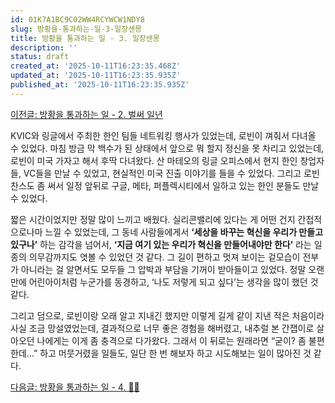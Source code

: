 ```yaml
---
id: 01K7A1BC9C02WW4RCYWCW1NDY8
slug: 방황을-통과하는-일-3-일장샌몽
title: 방황을 통과하는 일 - 3. 일장샌몽
description: ''
status: draft
created_at: '2025-10-11T16:23:35.468Z'
updated_at: '2025-10-11T16:23:35.935Z'
published_at: '2025-10-11T16:23:35.935Z'
---
```

[이전글: 방황을 통과하는 일 - 2. 벌써 일년](/posts/방황을-통과하는-일-2-벌써-일년)

KVIC와 링글에서 주최한 한인 팀들 네트워킹 행사가 있었는데, 로빈이 껴줘서 다녀올 수 있었다. 마침 방금 막 백수가 된 상태에서 앞으로 뭐 할지 정신을 못 차리고 있었는데, 로빈이 미국 가자고 해서 후딱 다녀왔다. 산 마테오의 링글 오피스에서 현지 한인 창업자들, VC들을 만날 수 있었고, 현실적인 미국 진출 이야기를 들을 수 있었다. 그리고 로빈 찬스도 좀 써서 일정 앞뒤로 구글, 메타, 퍼플렉시티에서 일하고 있는 한인 분들도 만날 수 있었다.

짧은 시간이었지만 정말 많이 느끼고 배웠다. 실리콘밸리에 있다는 게 어떤 건지 간접적으로나마 느낄 수 있었는데, 그 동네 사람들에게서 **‘세상을 바꾸는 혁신을 우리가 만들고 있구나’** 하는 감각을 넘어서, **‘지금 여기 있는 우리가 혁신을 만들어내야만 한다’** 라는 일종의 의무감까지도 엿볼 수 있었던 것 같다. 그 길이 편하고 멋져 보이는 겉모습이 전부가 아니라는 걸 알면서도 모두들 그 압박과 부담을 기꺼이 받아들이고 있었다. 정말 오랜만에 어린아이처럼 누군가를 동경하고, ‘나도 저렇게 되고 싶다’는 생각을 많이 했던 것 같다.

그리고 덤으로, 로빈이랑 오래 알고 지내긴 했지만 이렇게 길게 같이 지낸 적은 처음이라 사실 조금 망설였었는데, 결과적으로 너무 좋은 경험을 해버렸고, 내추럴 본 간잽이로 살아오던 나에게는 이게 좀 충격으로 다가왔다. 그래서 이 뒤로는 원래라면 “굳이? 좀 불편한데…” 하고 머뭇거렸을 일들도, 일단 한 번 해보자 하고 시도해보는 일이 많아진 것 같다.

[다음글: 방황을 통과하는 일 - 4. 👨‍🏫](/posts/방황을-통과하는-일-4)